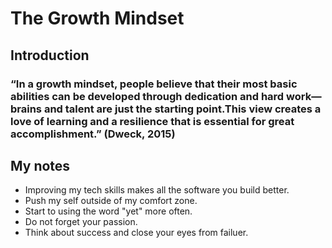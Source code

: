 # The Growth Mindset
## Introduction
### “In a growth mindset, people believe that their most basic abilities can be developed through dedication and hard work—brains and talent are just the starting point.This view creates a love of learning and a resilience that is essential for great accomplishment.” (Dweck, 2015)

## My notes
- Improving my tech skills makes all the software you build better.
- Push my self outside of my comfort zone.
- Start to using the word "yet" more often.
- Do not forget your passion.
- Think about success and close your eyes from failuer.
